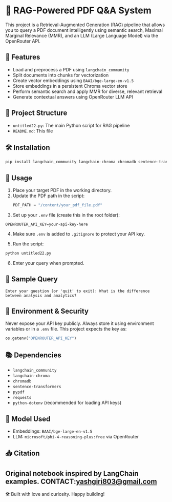 
# 🧠 RAG-Powered PDF Q&A System

This project is a Retrieval-Augmented Generation (RAG) pipeline that allows you to query a PDF document intelligently using semantic search, Maximal Marginal Relevance (MMR), and an LLM (Large Language Model) via the OpenRouter API.

## 🚀 Features

- Load and preprocess a PDF using `langchain_community`
- Split documents into chunks for vectorization
- Create vector embeddings using `BAAI/bge-large-en-v1.5`
- Store embeddings in a persistent Chroma vector store
- Perform semantic search and apply MMR for diverse, relevant retrieval
- Generate contextual answers using OpenRouter LLM API

## 📂 Project Structure

- `untitled22.py`: The main Python script for RAG pipeline
- `README.md`: This file

## 🛠️ Installation

```bash
pip install langchain_community langchain-chroma chromadb sentence-transformers pypdf python-dotenv
```

## 📄 Usage

1. Place your target PDF in the working directory.
2. Update the PDF path in the script:
   ```python
   PDF_PATH = "/content/your_pdf_file.pdf"
   ```
3. Set up your `.env` file (create this in the root folder):

```
OPENROUTER_API_KEY=your-api-key-here
```

4. Make sure `.env` is added to `.gitignore` to protect your API key.

5. Run the script:
```bash
python untitled22.py
```

6. Enter your query when prompted.

## 📌 Sample Query

```text
Enter your question (or 'quit' to exit): What is the difference between analysis and analytics?
```

## 🔐 Environment & Security

Never expose your API key publicly. Always store it using environment variables or in a `.env` file. This project expects the key as:
```python
os.getenv("OPENROUTER_API_KEY")
```

## 📚 Dependencies

- `langchain_community`
- `langchain-chroma`
- `chromadb`
- `sentence-transformers`
- `pypdf`
- `requests`
- `python-dotenv` (recommended for loading API keys)

## 🧠 Model Used

- Embeddings: `BAAI/bge-large-en-v1.5`
- LLM: `microsoft/phi-4-reasoning-plus:free` via OpenRouter

## 📥 Citation

Original notebook inspired by LangChain examples.
CONTACT:yashgiri803@gmail.com
---

🛠 Built with love and curiosity. Happy building!
